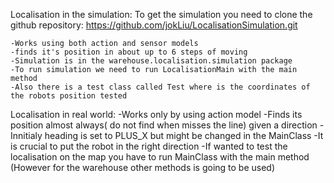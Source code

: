 Localisation in the simulation:
	To get the simulation you need to clone the github repository:
		https://github.com/jokLiu/LocalisationSimulation.git

	-Works using both action and sensor models
	-finds it's position in about up to 6 steps of moving
	-Simulation is in the warehouse.localisation.simulation package 
	-To run simulation we need to run LocalisationMain with the main method
	-Also there is a test class called Test where is the coordinates of the robots position tested

Localisation in real world:
	-Works only by using action model
	-Finds its position almost always( do not find when misses the line) given a direction
	-Innitialy heading is set to PLUS_X but might be changed in the MainClass
	-It is crucial to put the robot in the right direction
	-If wanted to test the localisation on the map you have to run MainClass with the main method (However for the warehouse other methods is going to be used)
	
